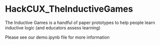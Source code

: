 # HackCUX_TheInductiveGames
The Inductive Games is a handful of paper prototypes to help people learn inductive logic (and educators assess learning)

Please see our demo.ipynb file for more information
